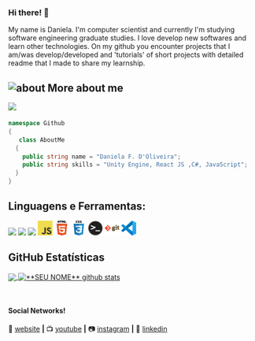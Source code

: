### Hi there! 👋
My name is Daniela. I'm computer scientist and currently I'm studying software engineering graduate studies. I love develop new softwares and learn other technologies. On my github you encounter projects that I am/was develop/developed and 'tutorials' of short projects with detailed readme that I made to share my learnship.
## <img width="45" alt="about" src="https://raw.github.com/elizarov/elizarov/master/about.png"> More about me

<img width="300" src="https://i2.wp.com/allhtaccess.info/wp-content/uploads/2018/03/programming.gif?fit=1281%2C716&ssl=1" />

```c#
namespace Github
{
   class AboutMe
  {
    public string name = "Daniela F. D'Oliveira";
    public string skills = "Unity Engine, React JS ,C#, JavaScript";
  }
}
```

## **Linguagens e Ferramentas:**  

<code><img height="30" src="https://i.redd.it/tu3gt6ysfxq71.png"></code>
<code><img height="30" src="https://upload.wikimedia.org/wikipedia/commons/thumb/a/a7/React-icon.svg/1200px-React-icon.svg.png"></code>
<code><img height="30" src="https://user-images.githubusercontent.com/38117217/181047022-f95c4beb-3056-403b-920f-d740df4d8be6.png"></code>
<code><img height="30" src="https://raw.githubusercontent.com/github/explore/80688e429a7d4ef2fca1e82350fe8e3517d3494d/topics/javascript/javascript.png"></code>
<code><img height="30" src="https://raw.githubusercontent.com/github/explore/80688e429a7d4ef2fca1e82350fe8e3517d3494d/topics/html/html.png"></code>
<code><img height="30" src="https://raw.githubusercontent.com/github/explore/80688e429a7d4ef2fca1e82350fe8e3517d3494d/topics/css/css.png"></code>
<code><img height="30" src="https://raw.githubusercontent.com/github/explore/80688e429a7d4ef2fca1e82350fe8e3517d3494d/topics/terminal/terminal.png"></code>
<code><img height="30" src="https://raw.githubusercontent.com/github/explore/80688e429a7d4ef2fca1e82350fe8e3517d3494d/topics/git/git.png"></code>
<code><img height="30" src="https://raw.githubusercontent.com/github/explore/80688e429a7d4ef2fca1e82350fe8e3517d3494d/topics/visual-studio-code/visual-studio-code.png"></code>



## **GitHub Estatísticas**

<a href="https://github.com/Gurupreet">
  <img align="center" src="https://github-readme-stats.vercel.app/api/top-langs/?username=DanielaDoliveira&theme=dracula&hide_langs_below=1" />
</a>

<a href="https://github.com/Gurupreet">
 <img align="center" src="https://github-readme-stats.vercel.app/api?username=DanielaDoliveira&show_icons=true&theme=dracula&line_height=27" alt="**SEU NOME** github stats"/>
</a>

[website]: https://danieladoliveira.netlify.app/
[youtube]: https://www.youtube.com/channel/UCpemkoezMG_wI5i_-Iv1A6w
[instagram]: https://www.instagram.com/dan_doliv/
[linkedin]: https://www.linkedin.com/in/daniela-fialho-d-oliveira-479b53163/
<br>

#### Social Networks!

🏡 [website][website] **|** 
📺 [youtube][youtube] **|** 
📷 [instagram][instagram] **|** 
👔 [linkedin][linkedin]

